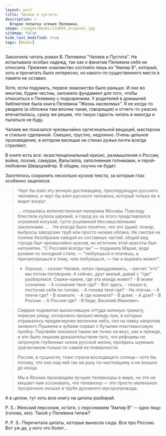 ```yaml
---
layout: post
title: Чапаев и пустота. 
description: >
  Вторая попытка чтения Пелевина.
image: /images/Books/131804_original.jpg
sitemap: false
hide_last_modified: true
tags: [Books]
---
```


Закончила читать роман В. Пелевина "Чапаев и Пустота". Не испытывала особых надежд, так как к фанатам Пелевина себя не относила. Прежнее знакомство состояло лишь из "Ампир В", который, хоть и прочитать было интересно, но какого-то существенного места в памяти не оставил. 

Хотя, если подумать, первое знакомство было раньше. И оно во многом, будем честны, заложило фундамент для того, чтобы относиться к Пелевину с подозрением. У родителей в домашней библиотеке была книга Пелевина "Жизнь насекомых". Я ее когда-то увидела (а обложка там вполне такая, говорящая) и отчего-то ужасно впечатлилась, сразу же решив, что такую гадость читать я никогда и пытаться не буду. 

Чапаев же показался чрезвычайно оргигинальной вещицей, мастерски и стильно сделанной. Смешно, грустно, недлинно. Очень цельное произведение, в котором висящие на стенах ружья почти всегда стреляют.

В книге есть все: экзистенциональный кризис, размышления о России, война, поэзия, самураи, Вальгалла, заполненная гопниками, и герой-любовник Шварцнейгер. В общем, скучно не будет.

Захотелось сохранить несколько кусков текста, за которые глаз особенно зацепился.

> Черт бы взял эту вечную достоевщину, преследующую русского человека, и черт бы взял русского человека, который только ее и видит вокруг. 

> ... открылась величественная панорама Москвы. Повсюду блестели купола церквей, и город из-за этого представлялся огромной косухой, густо усыпанной бессмысленными заклепками. ... . Не всегда было понятно, что это (дым): пожар, выбросы заводских труб или просто низкие облака. Не смотря на полное безобразие каждой из составных частей, общий вид города был чрезвычайно красив, но источник этой красоты был непонятен. "С Россией всегда так" — подумала Мария, водя руками по холодной стали, — "любуешься и плачешь, а присмотришься к тому, чем любуешься, — так и вырвать может".

> - Хорошо, - сказал Чапаев, хитро  прищуриваясь,  -  насчет  "кто"  мы потом поговорим. А сейчас, друг милый, давай с "где" разберемся.  Скажи-камне, где эта манда живет?
     - В моем сознании.
     - А сознание твое где?
     - Вот здесь, - сказал я, постучав себя по голове.
     - А голова твоя где?
     - На плечах.
     - А плечи где?
     - В комнате.
     - А где комната?
     - В доме.
     - А дом?
     - В России.
     - А Россия где?
     - В беде, Василий Иванович.

> Сердюк подхватил выскочившую оттуда зеленую гранату, пересек улицу, осторожно прошел между луж, в которых отражалось предвечернее весеннее небо, сел на лавку напротив зеленого Пушкина и зубами сорвал с бутылки пластмассовую пробку. Портвейн оказался таким же точно на вкус, как и прежде, и это было лишним доказательством того, что реформы не затронули глубинных основ русской жизни, пройдясь шумным ураганчиком только по самой ее поверхности.

> Россия, в сущности, тоже страна восходящего солнца – хотя бы потому, что оно над ней так ни разу по-настоящему и не взошло до конца.

> Мы в Японии производим лучшие телевизоры в мире, но это не мешает нам осознавать, что телевизор — это просто маленькое прозрачное окошко в трубе духовного мусоропровода.


А в целом, тут хоть всю книгу на цитаты разбирай.


P. S.: Женский персонаж, кстати, с персонажем "Ампир В" -- одно лицо (голова, хех). Такой у Пелевина типаж?

P. P. S.: Перечитала цитаты, которые вынесла сюда. Все про Россию. Вот уж да, у кого что болит... 